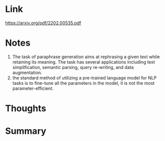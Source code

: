 Link    
===============
<p>

https://arxiv.org/pdf/2202.00535.pdf

</p>


Notes
===============
1. The task of paraphrase generation aims at rephrasing a given text while retaining its meaning. The task has 
   several applications including text simplification, semantic parsing, query re-writing, and data augmentation.
2. the standard method of utilizing a pre-trained language model for NLP tasks is to fine-tune all the parameters 
   in the model, it is not the most parameter-efficient.



Thoughts
===============



Summary   
===============